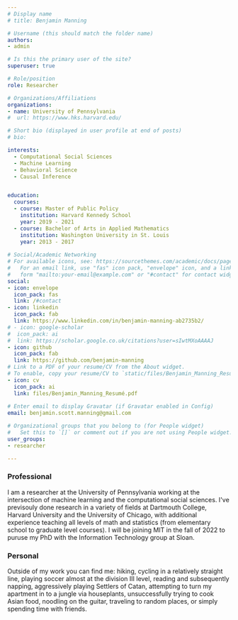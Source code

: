 ```yaml
---
# Display name
# title: Benjamin Manning

# Username (this should match the folder name)
authors: 
- admin

# Is this the primary user of the site?
superuser: true

# Role/position
role: Researcher

# Organizations/Affiliations
organizations:
- name: University of Pennsylvania
#  url: https://www.hks.harvard.edu/

# Short bio (displayed in user profile at end of posts)
# bio: 

interests:
  - Computational Social Sciences
  - Machine Learning
  - Behavioral Science
  - Causal Inference


education:
  courses:
  - course: Master of Public Policy
    institution: Harvard Kennedy School
    year: 2019 - 2021
  - course: Bachelor of Arts in Applied Mathematics
    institution: Washington University in St. Louis
    year: 2013 - 2017
    
# Social/Academic Networking
# For available icons, see: https://sourcethemes.com/academic/docs/page-builder/#icons
#   For an email link, use "fas" icon pack, "envelope" icon, and a link in the
#   form "mailto:your-email@example.com" or "#contact" for contact widget.
social:
- icon: envelope
  icon_pack: fas
  link: /#contact
- icon: linkedin
  icon_pack: fab
  link: https://www.linkedin.com/in/benjamin-manning-ab2735b2/
# - icon: google-scholar
#  icon_pack: ai
#  link: https://scholar.google.co.uk/citations?user=sIwtMXoAAAAJ
- icon: github
  icon_pack: fab
  link: https://github.com/benjamin-manning
# Link to a PDF of your resume/CV from the About widget.
# To enable, copy your resume/CV to `static/files/Benjamin_Manning_Resumé.pdf` and uncomment the lines below.
- icon: cv
  icon_pack: ai
  link: files/Benjamin_Manning_Resumé.pdf
  
# Enter email to display Gravatar (if Gravatar enabled in Config)
email: benjamin.scott.manning@gmail.com

# Organizational groups that you belong to (for People widget)
#   Set this to `[]` or comment out if you are not using People widget.
user_groups:
- researcher

---
```

### **Professional**

I am a researcher at the University of Pennsylvania working at the intersection of machine learning and the computational social sciences. I've previsouly done research in a variety of fields at Dartmouth College, Harvard University and the University of Chicago, with additional experience teaching all levels of math and statistics (from elementary school to graduate level courses). I will be joining MIT in the fall of 2022 to puruse my PhD with the Information Technology group at Sloan.

### **Personal**

Outside of my work you can find me: hiking, cycling in a relatively straight line, playing soccer almost at the division III level, reading and subsequently napping, aggressively playing Settlers of Catan, attempting to turn my apartment in to a jungle via houseplants, unsuccessfully trying to cook Asian food, noodling on the guitar, traveling to random places, or simply spending time with friends.
